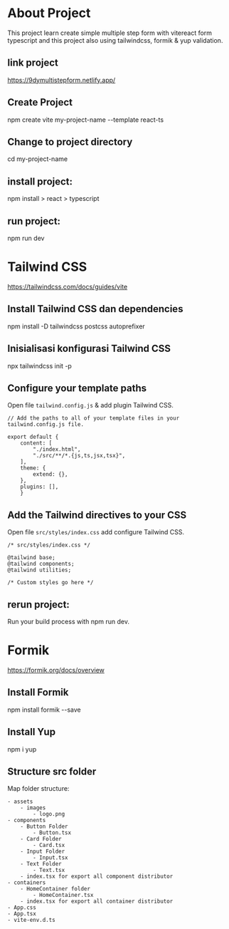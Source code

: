 # About Project

This project learn create simple multiple step form with vitereact form typescript and this project also using tailwindcss, formik & yup validation.

## link project

https://9dymultistepform.netlify.app/

## Create Project

npm create vite my-project-name --template react-ts

## Change to project directory

cd my-project-name

## install project:

npm install > react > typescript

## run project:

npm run dev

# Tailwind CSS

https://tailwindcss.com/docs/guides/vite

## Install Tailwind CSS dan dependencies

npm install -D tailwindcss postcss autoprefixer

## Inisialisasi konfigurasi Tailwind CSS

npx tailwindcss init -p

## Configure your template paths

Open file `tailwind.config.js` & add plugin Tailwind CSS.

    // Add the paths to all of your template files in your tailwind.config.js file.

    export default {
        content: [
            "./index.html",
            "./src/**/*.{js,ts,jsx,tsx}",
        ],
        theme: {
            extend: {},
        },
        plugins: [],
        }

## Add the Tailwind directives to your CSS

Open file `src/styles/index.css` add configure Tailwind CSS.

    /* src/styles/index.css */

    @tailwind base;
    @tailwind components;
    @tailwind utilities;

    /* Custom styles go here */

## rerun project:

Run your build process with npm run dev.

# Formik

https://formik.org/docs/overview

## Install Formik

npm install formik --save

## Install Yup

npm i yup

##  Structure src folder

Map folder structure:

    - assets
        - images
            - logo.png
    - components
        - Button Folder
            - Button.tsx
        - Card Folder
            - Card.tsx
        - Input Folder
            - Input.tsx
        - Text Folder
            - Text.tsx
        - index.tsx for export all component distributor
    - containers
        - HomeContainer folder
            - HomeContainer.tsx
        - index.tsx for export all container distributor
    - App.css
    - App.tsx
    - vite-env.d.ts